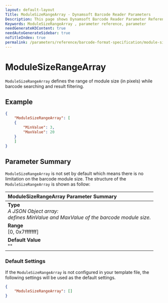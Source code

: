 ```yaml
---
layout: default-layout
Title: ModuleSizeRangeArray - Dynamsoft Barcode Reader Parameters
Description: This page shows Dynamsoft Barcode Reader Parameter Reference for ModuleSizeRangeArray.
Keywords: ModuleSizeRangeArray , parameter reference, parameter
needGenerateH3Content: true
needAutoGenerateSidebar: true
noTitleIndex: true
permalink: /parameters/reference/barcode-format-specification/module-size-range-array.html
---
```


# ModuleSizeRangeArray  

`ModuleSizeRangeArray` defines the range of module size (in pixels) while barcode searching and result filtering.
## Example


```json
{
    "ModuleSizeRangeArray": [
    {
        "MinValue": 3,
        "MaxValue": 20
    }
    ]
}
```

## Parameter Summary
`ModuleSizeRangeArray` is not set by default which means there is no limitation on the barcode module size. The structure of the `ModuleSizeRangeArray` is shown as follow:

| ModuleSizeRangeArray  Parameter Summary |
| :--------------------------------- |
| **Type**<br>*A JSON Object array: <br>defines MinValue and MaxValue of the barcode module size.* |
| **Range**<br>[0, 0x7fffffff] |
| **Default Value**<br> ""|


### Default Settings

If the `ModuleSizeRangeArray` is not configured in your template file, the following settings will be used as the default settings.

```json
{
    "ModuleSizeRangeArray": []
}
```